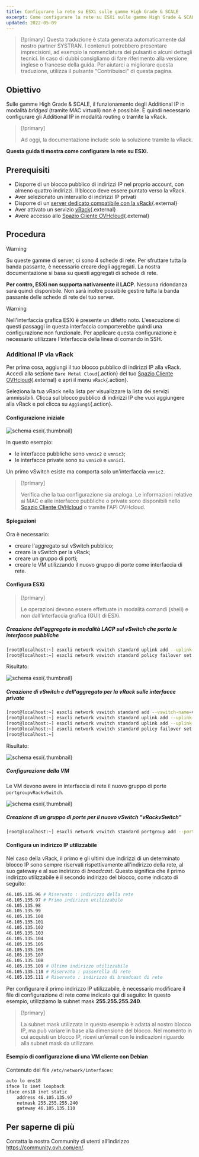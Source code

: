 ```yaml
---
title: Configurare la rete su ESXi sulle gamme High Grade & SCALE
excerpt: Come configurare la rete su ESXi sulle gamme High Grade & SCALE
updated: 2022-05-09
---
```


> [!primary]
> Questa traduzione è stata generata automaticamente dal nostro partner SYSTRAN. I contenuti potrebbero presentare imprecisioni, ad esempio la nomenclatura dei pulsanti o alcuni dettagli tecnici. In caso di dubbi consigliamo di fare riferimento alla versione inglese o francese della guida. Per aiutarci a migliorare questa traduzione, utilizza il pulsante "Contribuisci" di questa pagina.
>


## Obiettivo

Sulle gamme High Grade & SCALE, il funzionamento degli Additional IP in modalità *bridged* (tramite MAC virtuali) non è possibile. È quindi necessario configurare gli Additional IP in modalità routing o tramite la vRack.

> [!primary]
>
> Ad oggi, la documentazione include solo la soluzione tramite la vRack.
>

**Questa guida ti mostra come configurare la rete su ESXi.**

## Prerequisiti

* Disporre di un blocco pubblico di indirizzi IP nel proprio account, con almeno quattro indirizzi. Il blocco deve essere puntato verso la vRack.
* Aver selezionato un intervallo di indirizzi IP privati
* Disporre di un [server dedicato compatibile con la vRack](https://www.ovhcloud.com/it/bare-metal/){.external}
* Aver attivato un servizio [vRack](https://www.ovh.it/soluzioni/vrack/){.external}
* Avere accesso allo [Spazio Cliente OVHcloud](https://www.ovh.com/auth/?action=gotomanager&from=https://www.ovh.it/&ovhSubsidiary=it){.external}

## Procedura

> [!warning]
>
> Su queste gamme di server, ci sono 4 schede di rete. Per sfruttare tutta la banda passante, è necessario creare degli aggregati. La nostra documentazione si basa su questi aggregati di schede di rete.
>
> **Per contro, ESXi non supporta nativamente il LACP.**
> Nessuna ridondanza sarà quindi disponibile. Non sarà inoltre possibile gestire tutta la banda passante delle schede di rete del tuo server.
>

> [!warning]
>
> Nell'interfaccia grafica ESXi è presente un difetto noto. L'esecuzione di questi passaggi in questa interfaccia comporterebbe quindi una configurazione non funzionale. Per applicare questa configurazione è necessario utilizzare l'interfaccia della linea di comando in SSH.
>

### Additional IP via vRack

Per prima cosa, aggiungi il tuo blocco pubblico di indirizzi IP alla vRack. Accedi alla sezione `Bare Metal Cloud`{.action} del tuo [Spazio Cliente OVHcloud](https://www.ovh.com/auth/?action=gotomanager&from=https://www.ovh.it/&ovhSubsidiary=it){.external} e apri il menu `vRack`{.action}.

Seleziona la tua vRack nella lista per visualizzare la lista dei servizi ammissibili. Clicca sul blocco pubblico di indirizzi IP che vuoi aggiungere alla vRack e poi clicca su `Aggiungi`{.action}.

#### Configurazione iniziale

![schema esxi](images/schema_esxi_A01_2022.png){.thumbnail}

In questo esempio:

* le interfacce pubbliche sono `vmnic2` e `vmnic3`;
* le interfacce private sono su `vmnic0` e `vmnic1`.

Un primo vSwitch esiste ma comporta solo un'interfaccia `vmnic2`.

> [!primary]
>
> Verifica che la tua configurazione sia analoga. Le informazioni relative ai MAC e alle interfacce pubbliche o private sono disponibili nello [Spazio Cliente OVHcloud](https://www.ovh.com/auth/?action=gotomanager&from=https://www.ovh.it/&ovhSubsidiary=it) o tramite l'API OVHcloud.
>

#### Spiegazioni

Ora è necessario:

* creare l'aggregato sul vSwitch pubblico;
* creare la vSwitch per la vRack;
* creare un gruppo di porti;
* creare le VM utilizzando il nuovo gruppo di porte come interfaccia di rete.

#### Configura ESXi

> [!primary]
>
> Le operazioni devono essere effettuate in modalità comandi (shell) e non dall'interfaccia grafica (GUI) di ESXi.
>

##### **Creazione dell'aggregato in modalità LACP sul vSwitch che porta le interfacce pubbliche**

```bash
[root@localhost:~] esxcli network vswitch standard uplink add --uplink-name=vmnic3 --vswitch-name=vSwitch0
[root@localhost:~] esxcli network vswitch standard policy failover set -l iphash -v vSwitch0
```

Risultato:

![schema esxi](images/schema_esxi_A02_2022.png){.thumbnail}

##### **Creazione di vSwitch e dell'aggregato per la vRack sulle interfacce private**

```bash
[root@localhost:~] esxcli network vswitch standard add --vswitch-name=vRackvSwitch
[root@localhost:~] esxcli network vswitch standard uplink add --uplink-name=vmnic0 --vswitch-name=vRackvSwitch
[root@localhost:~] esxcli network vswitch standard uplink add --uplink-name=vmnic1 --vswitch-name=vRackvSwitch
[root@localhost:~] esxcli network vswitch standard policy failover set -l iphash -v vRackvSwitch
[root@localhost:~] 
```

Risultato:

![schema esxi](images/schema_esxi_A03_2022.png){.thumbnail}

##### **Configurazione della VM**

Le VM devono avere in interfaccia di rete il nuovo gruppo di porte `portgroupvRackvSwitch`.

![schema esxi](images/schema_esxi_A04_2022.png){.thumbnail}

##### **Creazione di un gruppo di porte per il nuovo vSwitch "vRackvSwitch"**

```bash
[root@localhost:~] esxcli network vswitch standard portgroup add --portgroup-name=portgroupvRackvSwitch --vswitch-name=vRackvSwitch
```

#### Configura un indirizzo IP utilizzabile

Nel caso della vRack, il primo e gli ultimi due indirizzi di un determinato blocco IP sono sempre riservati rispettivamente all'indirizzo della rete, al suo gateway e al suo indirizzo di *broadcast*. Questo significa che il primo indirizzo utilizzabile è il secondo indirizzo del blocco, come indicato di seguito:

```sh
46.105.135.96 # Riservato : indirizzo della rete
46.105.135.97 # Primo indirizzo utilizzabile
46.105.135.98
46.105.135.99
46.105.135.100
46.105.135.101
46.105.135.102
46.105.135.103
46.105.135.104
46.105.135.105
46.105.135.106
46.105.135.107
46.105.135.108
46.105.135.109 # Ultimo indirizzo utilizzabile
46.105.135.110 # Riservato : passerella di rete
46.105.135.111 # Riservato : indirizzo di broadcast di rete
```

Per configurare il primo indirizzo IP utilizzabile, è necessario modificare il file di configurazione di rete come indicato qui di seguito: In questo esempio, utilizziamo la subnet mask **255.255.255.240**.

> [!primary]
>
> La subnet mask utilizzata in questo esempio è adatta al nostro blocco IP, ma può variare in base alla dimensione del blocco. Nel momento in cui acquisti un blocco IP, ricevi un’email con le indicazioni riguardo alla subnet mask da utilizzare.
>

#### Esempio di configurazione di una VM cliente con Debian

Contenuto del file `/etc/network/interfaces`:

```bash
auto lo ens18
iface lo inet loopback
iface ens18 inet static
    address 46.105.135.97
    netmask 255.255.255.240
    gateway 46.105.135.110
```

## Per saperne di più

Contatta la nostra Community di utenti all’indirizzo <https://community.ovh.com/en/>.
